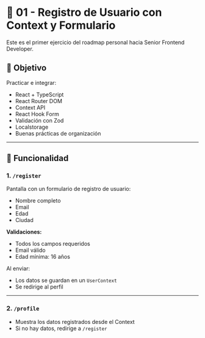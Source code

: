 # 🧪  01 - Registro de Usuario con Context y Formulario

Este es el primer ejercicio del roadmap personal hacia Senior Frontend Developer.

## 🎯 Objetivo

Practicar e integrar:

- React + TypeScript
- React Router DOM
- Context API
- React Hook Form
- Validación con Zod
- Localstorage
- Buenas prácticas de organización

---

## 📝 Funcionalidad

### 1. `/register`

Pantalla con un formulario de registro de usuario:

- Nombre completo
- Email
- Edad
- Ciudad

**Validaciones:**

- Todos los campos requeridos
- Email válido
- Edad mínima: 16 años

Al enviar:

- Los datos se guardan en un `UserContext`
- Se redirige al perfil

---

### 2. `/profile`

- Muestra los datos registrados desde el Context
- Si no hay datos, redirige a `/register`
